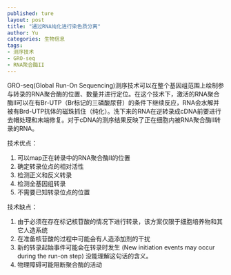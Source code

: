 ```yaml
---
published: ture
layout: post
title: "通过RNA纯化进行染色质分离"
author: Yu
categories: 生物信息
tags:
- 测序技术
- GRO-seq
- RNA聚合酶II
---
```


GRO-seq(Global Run-On Sequencing)测序技术可以在整个基因组范围上绘制参与转录的RNA聚合酶的位置、数量并进行定位。在这个技术下，激活的RNA聚合酶II可以在有Br-UTP（Br标记的三磷酸尿苷）的条件下继续反应，RNA会水解并被有Brd-UTP抗体的磁珠抓住（纯化）。洗下来的RNA在逆转录成cDNA前要进行去帽处理和末端修复。对于cDNA的测序结果反映了正在细胞内被RNA聚合酶II转录的RNA。

技术优点：

1. 可以map正在转录中的RNA聚合酶II的位置
2. 确定转录位点的相对活性
3. 检测正义和反义转录
4. 检测全基因组转录
5. 不需要已知转录位点的位置

技术缺点：

1. 由于必须在存在标记核苷酸的情况下进行转录，该方案仅限于细胞培养物和其它人造系统
2. 在准备核苷酸的过程中可能会有人造添加剂的干扰
3. 新的转录起始事件可能会在转录时发生 (New initiation events may occur during the run-on step) 没能理解这句话的含义。
4. 物理障碍可能阻断聚合酶的活动
